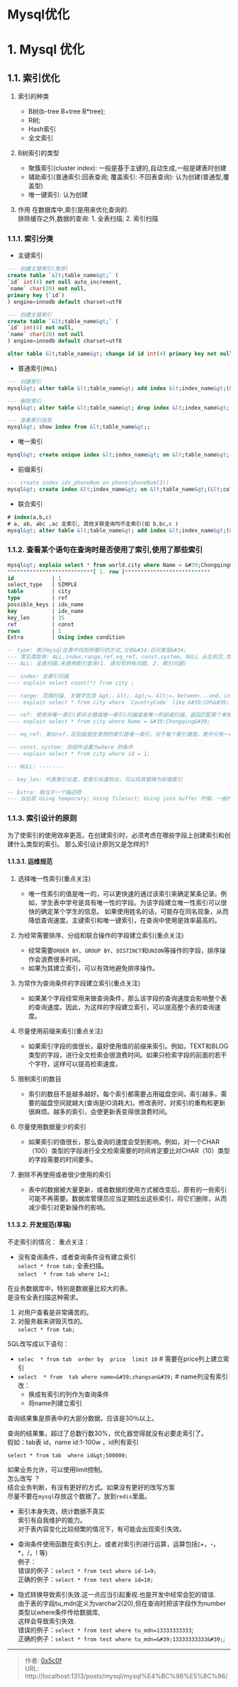 # Mysql优化


# 1. Mysql 优化
## 1.1. 索引优化 
1. 索引的种类
    - B树(b-tree B&#43;tree B*tree); 
    - R树; 
    - Hash索引
    - 全文索引
2. B树索引的类型
    - 聚簇索引(cluster index): 一般是基于主键的,自动生成,一般是建表时创建  
    - 辅助索引(普通索引:回表查询; 覆盖索引: 不回表查询): 认为创建(普通型,覆盖型)
    - 唯一键索引: 认为创建 

3. 作用 
在数据库中,索引是用来优化查询的.  
排除缓存之外,数据的查询: 1. 全表扫描; 2. 索引扫描 

### 1.1.1. 索引分类

- 主键索引  
```sql
--- 创建主键索引(推荐)
create table `&lt;table_name&gt;` (
`id` int(4) not null auto_increment,
`name` char(20) not null,
primary key (`id`)
) engine=innodb default charset=utf8

--- 创建主键索引 
create table `&lt;table_name&gt;` (
`id` int(4) not null,
`name` char(20) not null
) engine=innodb default charset=utf8

alter table &lt;table_name&gt; change id id int(4) primary key not null auto_increment

```
- 普通索引(`MUL`)  
```sql
--- 创建索引
mysql&gt; alter table &lt;table_name&gt; add index &lt;index_name&gt;(&lt;column_name&gt;);  # create index &lt;index_name&gt; on &lt;table_name&gt;(&lt;column_name&gt;);

--- 删除索引
mysql&gt; alter table &lt;table_name&gt; drop index &lt;index_name&gt;;    # drop index &lt;index_name&gt; on &lt;table_name&gt;;

--- 查看索引信息
mysql&gt; show index from &lt;table_name&gt;;
```
- 唯一索引   
```sql
mysql&gt; create unique index &lt;index_name&gt; on &lt;table_name&gt;(&lt;column_name&gt;)
```
- 前缀索引  
```sql
--- create index idx_phoneNum on phone(phoneNum(3)) 
mysql&gt; create index &lt;index_name&gt; on &lt;table_name&gt;(&lt;column_name&gt;(&lt;length&gt;))  
```
- 联合索引 
```sql
# index(a,b,c)
# a, ab, abc ,ac 走索引, 其他关联查询均不走索引(如 b,bc,c )
mysql&gt; alter table &lt;table_name&gt; add index &lt;index_name&gt;(&lt;cloumn_name1&gt;,&lt;cloumn_name2&gt;,&lt;cloumn_name3&gt;)
```
### 1.1.2. 查看某个语句在查询时是否使用了索引,使用了那些索引  
```sql
mysql&gt; explain select * from world.city where Name = &#39;Chongqing&#39;\G
***************************[ 1. row ]***************************
id            | 1
select_type   | SIMPLE
table         | city
type          | ref
possible_keys | idx_name
key           | idx_name
key_len       | 35
ref           | const
rows          | 1
Extra         | Using index condition

-- type: 表示mysql在表中找到所需行的方式,又称&#34;访问类型&#34;
--- 常见类型有: ALL,index,range,ref,eq_ref, const,system, NULL 从左到又,性能从差到好 
--- ALL: 全表扫描,未使用索引查询(1. 语句写的有问题, 2. 索引问题) 

--- index: 全索引扫描
---- explain select count(*) from city ;

--- range: 范围扫描, 关键字包含 &gt;、&lt;、&gt;=、&lt;=、between...and、in()、or、like &#39;x%&#39;
---- explain select * from city where `CountryCode` like &#39;CH%&#39;

--- ref: 使用非唯一索引(即非主键或唯一索引)扫描或者唯一的前缀扫描，返回匹配某个单独值的记录行
---- explain select * from city where Name = &#39;Chongqing&#39;

--- eq_ref: 类似ref，区别就是在使用的索引是唯一索引，对于每个索引键值，表中只有一条记录匹配(join条件使用的是primary key 或者 unique key)

--- const、system: 将组件设置为where 的条件
---- explain select * from city where id = 1;

--- NULL: --------

-- key_len: 代表索引长度，若索引长度较长，可以将其替换为前缀索引

-- Extra: 相当于一个描述吧 
--- 当出现 Using temporary; Using filesort; Using join buffer 时候，一般代表涉及到排序操作时部分数据可能未走索引，因此导致性能问题。

```

### 1.1.3. 索引设计的原则
  为了使索引的使用效率更高，在创建索引时，必须考虑在哪些字段上创建索引和创建什么类型的索引。
那么索引设计原则又是怎样的?  
#### 1.1.3.1. 运维规范 
1. 选择唯一性索引(重点关注)
    - 唯一性索引的值是唯一的，可以更快速的通过该索引来确定某条记录。例如，学生表中学号是具有唯一性的字段。为该字段建立唯一性索引可以很快的确定某个学生的信息。
如果使用姓名的话，可能存在同名现象，从而降低查询速度。主键索引和唯一键索引，在查询中使用是效率最高的。  
 
2. 为经常需要排序、分组和联合操作的字段建立索引(重点关注)
    - 经常需要`ORDER BY`、`GROUP BY`、`DISTINCT`和`UNION`等操作的字段，排序操作会浪费很多时间。  
    - 如果为其建立索引，可以有效地避免排序操作。  

3. 为常作为查询条件的字段建立索引(重点关注)
    - 如果某个字段经常用来做查询条件，那么该字段的查询速度会影响整个表的查询速度。因此，为这样的字段建立索引，可以提高整个表的查询速度。  
 
4. 尽量使用前缀来索引(重点关注)
    - 如果索引字段的值很长，最好使用值的前缀来索引。例如，TEXT和BLOG类型的字段，进行全文检索会很浪费时间。如果只检索字段的前面的若干个字符，这样可以提高检索速度。  
 
5. 限制索引的数目
    - 索引的数目不是越多越好。每个索引都需要占用磁盘空间，索引越多，需要的磁盘空间就越大(查询是IO消耗大)。修改表时，对索引的重构和更新很麻烦。越多的索引，会使更新表变得很浪费时间。  
 
6. 尽量使用数据量少的索引
    - 如果索引的值很长，那么查询的速度会受到影响。例如，对一个CHAR（100）类型的字段进行全文检索需要的时间肯定要比对CHAR（10）类型的字段需要的时间要多。  
 
7. 删除不再使用或者很少使用的索引
    - 表中的数据被大量更新，或者数据的使用方式被改变后，原有的一些索引可能不再需要。数据库管理员应当定期找出这些索引，将它们删除，从而减少索引对更新操作的影响。  
  
#### 1.1.3.2. 开发规范(草稿)  
不走索引的情况： 
重点关注：  
- 没有查询条件，或者查询条件没有建立索引  
`select * from tab;`   全表扫描。  
`select  * from tab where 1=1;`
 
在业务数据库中，特别是数据量比较大的表。  
是没有全表扫描这种需求。  
1. 对用户查看是非常痛苦的。  
2. 对服务器来讲毁灭性的。  
  `select * from tab;`

SQL改写成以下语句：  
- `selec  * from tab  order by  price  limit 10`  # 需要在price列上建立索引 
- `select  * from  tab where name=&#39;zhangsan&#39;`     # name列没有索引  
改：  
  - 换成有索引的列作为查询条件  
  - 将name列建立索引  


查询结果集是原表中的大部分数据，应该是30％以上。  
 
查询的结果集，超过了总数行数30%，优化器觉得就没有必要走索引了。  
假如：tab表 id，name    id:1-100w  ，id列有索引  
 
`select * from tab  where id&gt;500000; ` 
 
如果业务允许，可以使用limit控制。  
怎么改写 ？  
结合业务判断，有没有更好的方式。如果没有更好的改写方案  
尽量不要在`mysql`存放这个数据了。放到`redis`里面。  
 
- 索引本身失效，统计数据不真实   
索引有自我维护的能力。  
对于表内容变化比较频繁的情况下，有可能会出现索引失效。 
 
- 查询条件使用函数在索引列上，或者对索引列进行运算，运算包括(&#43;，-，*，/，! 等)  
例子：  
错误的例子：`select * from test where id-1=9;`  
正确的例子：`select * from test where id=10; ` 
 
 
- 隐式转换导致索引失效.这一点应当引起重视.也是开发中经常会犯的错误.  
由于表的字段tu_mdn定义为varchar2(20),但在查询时把该字段作为number类型以where条件传给数据库,  
这样会导致索引失效.   
错误的例子：`select * from test where tu_mdn=13333333333`;  
正确的例子：`select * from test where tu_mdn=&#39;13333333333&#39;`;  


---

> 作者: [0x5c0f](https://blog.0x5c0f.cc)  
> URL: http://localhost:1313/posts/mysql/mysql%E4%BC%98%E5%8C%96/  

